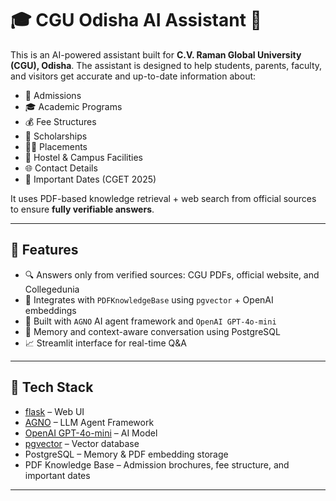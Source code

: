 # 🎓 CGU Odisha AI Assistant 🤖

This is an AI-powered assistant built for **C.V. Raman Global University (CGU), Odisha**. The assistant is designed to help students, parents, faculty, and visitors get accurate and up-to-date information about:

- 📌 Admissions
- 🎓 Academic Programs
- 💰 Fee Structures
- 🧠 Scholarships
- 🧑‍💼 Placements
- 🏫 Hostel & Campus Facilities
- 🌐 Contact Details
- 📆 Important Dates (CGET 2025)

It uses PDF-based knowledge retrieval + web search from official sources to ensure **fully verifiable answers**.

---

## 🚀 Features

- 🔍 Answers only from verified sources: CGU PDFs, official website, and Collegedunia
- 📄 Integrates with `PDFKnowledgeBase` using `pgvector` + OpenAI embeddings
- 💬 Built with `AGNO` AI agent framework and `OpenAI GPT-4o-mini`
- 🧠 Memory and context-aware conversation using PostgreSQL
- 📈 Streamlit interface for real-time Q&A

---

## 🧱 Tech Stack

- [flask]([(https://flask.palletsprojects.com/en/stable/)]) – Web UI
- [AGNO](https://github.com/agnonetwork/agno) – LLM Agent Framework
- [OpenAI GPT-4o-mini](https://openai.com/) – AI Model
- [pgvector](https://github.com/pgvector/pgvector) – Vector database
- PostgreSQL – Memory & PDF embedding storage
- PDF Knowledge Base – Admission brochures, fee structure, and important dates

---
